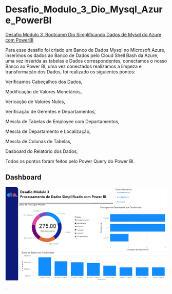 # Desafio_Modulo_3_Dio_Mysql_Azure_PowerBI
[Desafio Modulo 3, Bootcamp Dio Simplificando Dados de Mysql do Azure com PowerBI](https://github.com/julianazanelatto/power_bi_analyst/tree/main/M%C3%B3dulo%203)

Para esse desafio foi criado um Banco de Dados Mysql no Microsoft Azure, inserimos os dados ao Banco de Dados pelo Cloud Shell Bash da Azure, uma vez inserida as tabelas e Dados correspondentes, conectamos o nosso Banco ao Power BI, uma vez conectados realizamos a limpeza e transformação dos Dados, foi realizado os siguientes pontos:

Verificamos Cabeçalhos dos Dados,

Modificação de Valores Monetários,

Vericação de Valores Nulos,

Verificação de Gerentes e Departamentos,

Mescla de Tabelas de Employee com Departamentos,

Mescla de Departamento e Localização,

Mescla de Colunas de Tabelas,

Dasboard do Relatório dos Dados,

Todos os pontos foram feitos pelo Power Query do Power BI.

## Dashboard
![Tabelas](https://github.com/jmxavier-1993/Desafio-DIO-azure-company/blob/main/Dashboard%20Azure.png).
